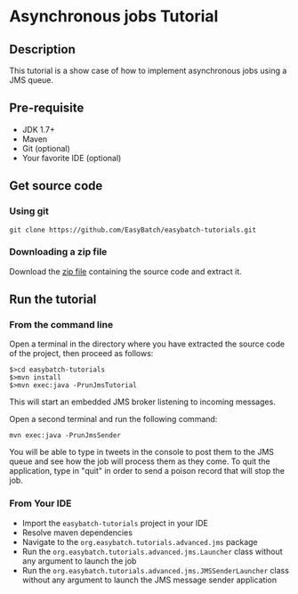 # Asynchronous jobs Tutorial

## Description

This tutorial is a show case of how to implement asynchronous jobs using a JMS queue.

## Pre-requisite

* JDK 1.7+
* Maven
* Git (optional)
* Your favorite IDE (optional)

## Get source code

### Using git

`git clone https://github.com/EasyBatch/easybatch-tutorials.git`

### Downloading a zip file

Download the [zip file](https://github.com/EasyBatch/easybatch-tutorials/archive/master.zip) containing the source code and extract it.

## Run the tutorial

### From the command line

Open a terminal in the directory where you have extracted the source code of the project, then proceed as follows:

```
$>cd easybatch-tutorials
$>mvn install
$>mvn exec:java -PrunJmsTutorial
```

This will start an embedded JMS broker listening to incoming messages.

Open a second terminal and run the following command:

`mvn exec:java -PrunJmsSender`

You will be able to type in tweets in the console to post them to the JMS queue and see how the job will process them as they come.
To quit the application, type in "quit" in order to send a poison record that will stop the job.

### From Your IDE

* Import the `easybatch-tutorials` project in your IDE
* Resolve maven dependencies
* Navigate to the `org.easybatch.tutorials.advanced.jms` package
* Run the `org.easybatch.tutorials.advanced.jms.Launcher` class without any argument to launch the job
* Run the `org.easybatch.tutorials.advanced.jms.JMSSenderLauncher` class without any argument to launch the JMS message sender application
